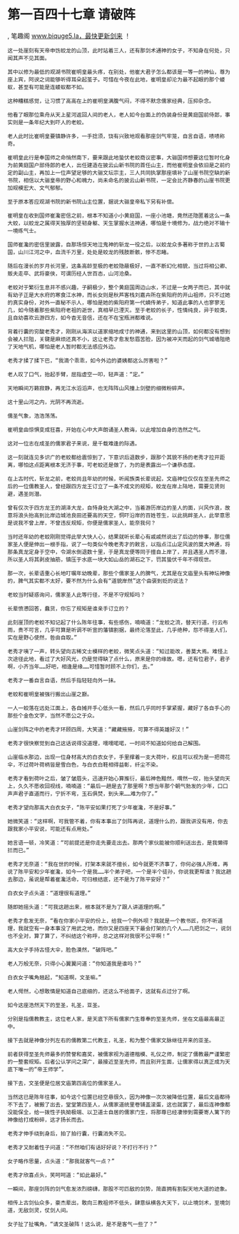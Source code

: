 # 第一百四十七章 请破阵
, 笔趣阁 www.biquge5.la，最快更新剑来 ！

    这一处崖刻有天帝申饬蛟龙的山顶，此时站着三人，还有那剑术通神的女子，不知身在何处，只闻其声不见其面。

    其中以修为最低的观湖书院崔明皇最头疼，在别处，他崔大君子怎么都该是一等一的神仙，尊为座上宾，阿谀之词能够听得耳朵起茧子。可惜在今夜在此地，崔明皇却沦为最不起眼的那个蝼蚁，甚至有可能是连蝼蚁都不如。

    这种糟糕感觉，让习惯了高高在上的崔明皇满腹气闷，不得不默念儒家经典，压抑杂念。

    他看了眼那位乘舟从天上星河返回人间的老人，老人如今台面上的伪装身份是黄庭国前侍郎，事实则是一条年纪大到吓人的老蛟。

    老人此时比崔明皇要镇静许多，一手捻须，饶有兴致地观看那座剑气牢笼，自言自语，啧啧称奇。

    崔明皇此行是奉国师之命悄然南下，要来跟此地蛰伏老蛟商议密事，大骊国师想要这位暂时化身为前黄庭国户部侍郎的老人，出任建造在披云山新书院的首任山主，而他崔明皇会依旧是之前约定的副山主，再加上一位声望足够的大骊文坛宗主，三人共同执掌那座填补了山崖书院空缺的新书院，相信以大骊皇帝的野心和魄力，尚未命名的披云山新书院，一定会比齐静春的山崖书院更加规模宏大、文气郁郁。

    至于原本答应观湖书院的新书院山主位置，据说大骊皇帝私下另有补偿。

    崔明皇在收到国师崔瀺密信之前，根本不知道小小黄庭国，一座小池塘，竟然还隐匿着这么一条大蛟，以蛟龙之属得天独厚的坚韧身躯、天生掌握水法神通，哪怕是十境修为，战力绝对不输十一境练气士。

    国师崔瀺的密信里披露，自那场惊天地泣鬼神的斩龙一役之后，以蛟龙众多著称于世的上古蜀国，山川江河之中，血流千万里，处处是蛟龙的残肢断骸，惨不忍睹。

    随后在漫长的岁月长河里，这条高龄至极的老蛟隐蔽极好，一直不断幻化相貌，当过将相公卿、贩夫走卒、武将豪侠，可谓历经人世百态，山河沧桑。

    老蛟对于繁衍生息并不感兴趣，子嗣极少，整个黄庭国周边山水，不过是一女两子而已，其中就有幼子正是大水府的寒食江水神，而长女则是秋芦客栈刘嘉卉所在紫阳府的开山祖师，只不过她的真实身份，对外一直秘不示人，哪怕是她的紫阳府第一代嫡传弟子，知道此事的人也寥寥无几，如今随着那些紫阳府老祖的逝世，真相早已湮灭。至于老蛟的长子，性情纯良，异于蛟类，且自幼喜欢云游四方，如今杳无音信，还在不在宝瓶洲都难说。

    背着行囊的穷酸老秀才，刚刚从海滨以道家缩地成寸的神通，来到这里的山顶，如何都没有想到会被人拦阻，关键是麻烦还真不小，这让老秀才愈发愁眉苦脸，因为被冲天而起的剑气城墙阻绝了天地气机，哪怕是老人暂时都无法感应外边。

    老秀才揉了揉下巴，“我滴个乖乖，如今外边的婆姨都这么厉害啦？”

    老人叹了口气，抬起手臂，屈指虚空一叩，轻声道：“定。”

    天地瞬间万籁寂静，再无江水滔滔声，也无阵阵山风撞上剑壁的细微粉碎声。

    这十里山河之内，光阴不再流逝。

    儒圣气象，浩浩荡荡。

    崔明皇由惊惧变成狂喜，开始在心中大声朗诵圣人教诲，以此增加自身的浩然之气。

    这对一位志在成圣的儒家君子来说，是千载难逢的际遇。

    这一刻就连见多识广的老蛟都给震惊到了，下意识后退数步，跟那个其貌不扬的老秀才拉开距离，哪怕这点距离根本无济于事，可老蛟还是做了，为的是表露出一个谦恭态度。

    在上古时代，斩龙之前，老蛟尚且年幼的时候，听闻族类长辈说起，文庙神位仅仅在至圣先师之后的一位儒教圣人，曾经跟四方龙王订立了一条不成文的规矩，蛟龙在岸上陆地，需要见贤则避，遇圣则潜。

    曾有仅次于四方龙王的湖泽大龙，自恃身处大湖之中，当着游历岸边的圣人的面，兴风作浪，故意将浪头抬高到比岸边城池良田还要高的天空，恫吓沿岸的百姓苍生，以此挑衅圣人，此举意思是说我不曾上岸，不曾违反规矩，你便是儒家圣人，能奈我何？

    当时还年幼的老蛟刚刚觉得此举大快人心，结果就听长辈心有戚戚然说出了后边的惨事，那位儒家圣人便是伸出一根手指，说了一句类似今晚老秀才的敕言，以指点江山定风波的莫大神通，将那条真龙定身于空中，令湖水倒退数十里，于是真龙便等同于擅自上岸了，并且遇圣人而不潜，所以圣人将其剥皮抽筋，镇压于水底一块大如山岳的湖石之下，罚其蛰伏千年不得现世。

    那一次，长辈语重心长地叮嘱年幼晚辈，那些个儒家圣人的脾气，尤其是在文庙里头有神坛神像的，脾气其实都不太好，要不然为什么会有“道貌岸然”这个由褒到贬的说法？

    老蛟当时疑惑询问，儒家圣人此等行径，不是不守规矩吗？

    长辈愤懑回答，蠢货，你忘了规矩是谁亲手订立的？

    此刻崖顶的老蛟不知记起了什么陈年往事，有些感伤，喃喃道：“龙蛟之流，替天行道，行云布雨，贵不可言，几乎可算是听调不听宣的藩镇割据，最终沦落至此，几乎绝种，怨不得圣人们，实在是野心使然，咎由自取。”

    老秀才咦了一声，转头望向古稀文士模样的老蛟，微笑点头道：“知过能改，善莫大焉。难怪上次途径此地，看过了大好风光，仍是觉得缺了点什么，原来是你的缘故。嗯，还有位君子，君子啊，小齐当年……好吧，相逢是缘……可惜暂时顾不上你们，去。”

    老秀才一番自言自语，然后手指轻轻向外一抹。

    老蛟和崔明皇被强行搬出山崖之巅。

    一人一蛟落在远处江面上，各自摊开手心低头一看，然后几乎同时手掌紧握，藏好了各自手心的那些个金色文字，当然不愿公之于众。

    山崖剑阵之中的老秀才环顾四周，大笑道：“藏藏掖掖，可算不得英雄好汉！”

    老秀才很快察觉到自己这话说得没道理，嚅嚅喏喏，一时间不知道如何给自己解围。

    山崖临水那边，出现一位身材高大的白衣女子，手里撑着一支大荷叶，权且可以视为是一把荷花伞，不过荷叶荷柄皆是雪白色，与白衣白鞋相得益彰，纤尘不染。

    老秀才看到荷叶之后，皱了皱眉头，迅速开始心算推衍，最后神色黯然，喟然一叹，抬头望向天上，久久不愿收回视线，喃喃道：“最后一趟是去了那里啊？想当年那个朝气勃发的少年，口口声声君子直道而行，宁折不弯，玉石俱焚，到头来……难为你了。”

    老秀才望向那高大白衣女子，“陈平安如果打死了少年崔瀺，不是好事。”

    她微笑道：“这样啊，可我管不着，你有本事出了剑阵再说，道理什么的，跟我讲没有用，你去跟我家小平安说，可能还有点用处。”

    她言语一顿，冷笑道：“可前提还是你走先要走出去。那两个家伙能被你顺利送出去，是我懒得拦而已。”

    老秀才无奈道：“我在世的时候，打架本来就不擅长，如今就更不济事了，你何必强人所难，再说了陈平安和少年崔瀺，如今一个是我……半个弟子吧，一个是半个徒孙，你说我更帮谁？我这趟去那边，虽说是帮着崔瀺活命，可归根结底，还不是为了陈平安好？”

    白衣女子点头道：“道理很有道理。”

    随即她摇头道：“可我这趟出来，根本就不是为了跟人讲道理的啊。”

    老秀才愈发无奈，“看在你家小平安的份上，给我一个例外呗？我就是一个教书匠，你不听道理，我就空有一身本事没了用武之地，而你又是四座天下最会打架的几个人……几把剑之一，说剑也不全对，算了算了，不纠结这个称呼，总之这样对我很不公平啊！”

    高大女子手持古怪大伞，脸色漠然，“破阵吧。”

    老人万般无奈，只得小心翼翼问道：“你知道我是谁吗？”

    白衣女子嘴角翘起，“知道啊，文圣嘛。”

    老人愕然，心想敢情是知道自己底细的，还这么不给面子，这就有点过分了啊。

    如今这座浩然天下的至圣，礼圣，亚圣。

    分别是指儒教教主，这位老人家，是天底下所有儒家门生尊奉的至圣先师，坐在文庙最高最正中。

    接下去就是神像分列左右的儒教第二代教主，礼圣，和为整个儒家文脉继往开来的亚圣。

    前者获得至圣先师最多的赞誉和嘉奖，被儒家视为道德楷模、礼仪之师，制定了儒教最严谨繁密的一整套规矩。后者公认学问之深广，最接近至圣先师，而且别开生面，让儒家得以真正成为天底下唯一的“帝王师学”。

    接下去，文圣便是位居文庙第四高位的儒家圣人。

    当然这已是陈年往事，如今这个位置已经空悬很久，因为神像一次次被降低位置，最后文庙都待不下去了，被搬了出去，堂堂第四圣人，从儒家道统里卷铺盖滚蛋，这也就罢了，最后连神像都没能保全，给一拨性子执拗极端、以卫道士自居的儒家门生，将那尊已经凄惨到需要寄人篱下的神像给打成粉碎，这才扬长而去。

    老秀才伸手绕到身后，拍了拍行囊，行囊消失不见。

    老秀才又耐着性子问道：“不然咱们有话好好说？不打行不行？”

    女子略作思量，点头道：“那我就客气一点？”

    老秀才欣喜点头，笑呵呵道：“如此最好。”

    一瞬间，那座剑阵的剑气愈发浓烈磅礴，那股不可匹敌的剑势，简直拥有割裂天地大道的迹象。

    相传上古剑仙众多，豪杰辈出，敢向三教祖师不低头，肆意纵横各大天下，以止境剑术，至境剑道，无敌剑灵，仗剑人间。

    女子扯了扯嘴角，“请文圣破阵！这么说，是不是客气一些了？”